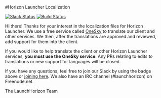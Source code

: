 #Horizon Launcher Localization

[![Slack Status](http://horizonlauncher-slack.herokuapp.com/badge.svg)](http://slack.launchhorizon.com)
[![Build Status](https://travis-ci.org/HorizonLauncher/Client.svg?branch=dev)](https://travis-ci.org/HorizonLauncher/Client)

Hi there! Thanks for your interest in the localization files for Horizon Launcher. We use a free service called [OneSky](http://horizon.oneskyapp.com/collaboration/project?id=111884) to translate our client and other services. We then, after the translations are approved and reviewed, add support for them into the client.

If you would like to help translate the client or other Horizon Launcher services, **you must use the OneSky service**. Any PRs relating to edits to translations or new support for languages will be closed.

If you have any questions, feel free to join our Slack by using the badge above or [joining here](http://slack.launchhorizon.com). We also have an IRC channel (#launchhorizon) on Freenode.net.

The LaunchHorizon Team
